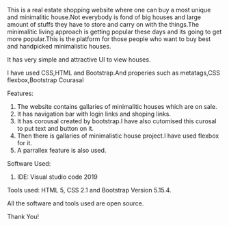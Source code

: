 This is a real estate shopping website where one can buy a most unique and minimalitic house.Not everybody is fond of big houses and large amount of stuffs they have to store and carry on with the things.The minimalitic living approach is getting popular these days and its going to get more popular.This is the platform for those people who want to buy best and handpicked minimalistic houses.

It has very simple and attractive UI to view houses.

I have used CSS,HTML and Bootstrap.And properies such as metatags,CSS flexbox,Bootstrap Courasal

Features:
1.  The website contains gallaries of minimalitic houses which are on sale.
2.  It has navigation bar with login links and shoping links.
3.  It has corousal created by bootstrap.I have also cutomised this curosal to put text and button on it.
4.  Then there is gallaries of minimalistic house project.I have used flexbox for it.
5.  A parrallex feature is also used.


Software Used:
1. IDE: Visual studio code 2019

Tools used:
HTML 5, CSS 2.1 and Bootstrap Version 5.15.4.

All the software and tools used are open source.

Thank You!
